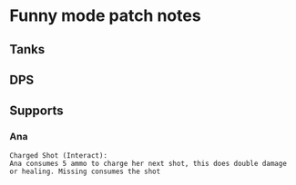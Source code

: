 # Funny mode patch notes

## Tanks

###

## DPS

###

## Supports

### Ana

```
Charged Shot (Interact):
Ana consumes 5 ammo to charge her next shot, this does double damage or healing. Missing consumes the shot
```